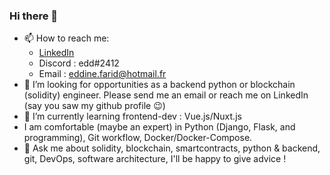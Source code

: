 ### Hi there 👋
- 📫 How to reach me: 
  - [LinkedIn](https://www.linkedin.com/in/eddineomar/)
  - Discord : edd#2412
  - Email : [eddine.farid@hotmail.fr](mailto:eddine.farid@hotmail.fr)
- 🤔 I’m looking for opportunities as a backend python or blockchain (solidity) engineer. Please send me an email or reach me on LinkedIn (say you saw my github profile 😉)
- 🌱 I’m currently learning frontend-dev : Vue.js/Nuxt.js
- I am comfortable (maybe an expert) in Python (Django, Flask, and programming), Git workflow, Docker/Docker-Compose.
- 💬 Ask me about solidity, blockchain, smartcontracts, python & backend, git, DevOps, software architecture, I'll be happy to give advice !
